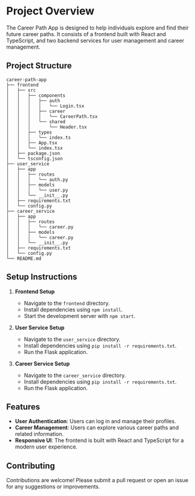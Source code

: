 # Project Overview

The Career Path App is designed to help individuals explore and find their future career paths. It consists of a frontend built with React and TypeScript, and two backend services for user management and career management.

## Project Structure

```
career-path-app
├── frontend
│   ├── src
│   │   ├── components
│   │   │   ├── auth
│   │   │   │   └── Login.tsx
│   │   │   ├── career
│   │   │   │   └── CareerPath.tsx
│   │   │   └── shared
│   │   │       └── Header.tsx
│   │   ├── types
│   │   │   └── index.ts
│   │   ├── App.tsx
│   │   └── index.tsx
│   ├── package.json
│   └── tsconfig.json
├── user_service
│   ├── app
│   │   ├── routes
│   │   │   └── auth.py
│   │   ├── models
│   │   │   └── user.py
│   │   └── __init__.py
│   ├── requirements.txt
│   └── config.py
├── career_service
│   ├── app
│   │   ├── routes
│   │   │   └── career.py
│   │   ├── models
│   │   │   └── career.py
│   │   └── __init__.py
│   ├── requirements.txt
│   └── config.py
└── README.md
```

## Setup Instructions

1. **Frontend Setup**
   - Navigate to the `frontend` directory.
   - Install dependencies using `npm install`.
   - Start the development server with `npm start`.

2. **User Service Setup**
   - Navigate to the `user_service` directory.
   - Install dependencies using `pip install -r requirements.txt`.
   - Run the Flask application.

3. **Career Service Setup**
   - Navigate to the `career_service` directory.
   - Install dependencies using `pip install -r requirements.txt`.
   - Run the Flask application.

## Features

- **User Authentication**: Users can log in and manage their profiles.
- **Career Management**: Users can explore various career paths and related information.
- **Responsive UI**: The frontend is built with React and TypeScript for a modern user experience.

## Contributing

Contributions are welcome! Please submit a pull request or open an issue for any suggestions or improvements.